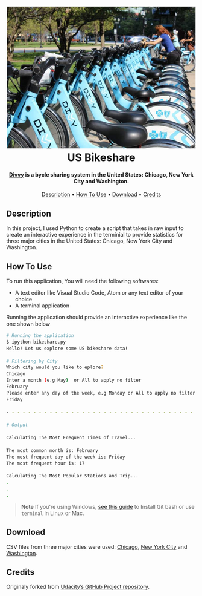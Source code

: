 
<h1 align="center">
  <br>
  <img src="file.jpg" alt="Markdownify" width="500">
  <br>
  US Bikeshare
  <br>
</h1>


<h4 align="center"><a href="https://divvybikes.com/" target="_blank">Divvy</a> is a bycle sharing system in the United States: Chicago, New York City and Washington.</h4>


<p align="center">
  <a href="#Description">Description</a> •
  <a href="#how-to-use">How To Use</a> •
  <a href="#download">Download</a> •
  <a href="#credits">Credits</a>
  
</p>


## Description

In this project, I used Python to create a script that takes in raw input to create an interactive experience in the terminial to provide statistics for three major cities in the United States: Chicago, New York City and Washington.

## How To Use

To run this application, You will need the following softwares:
- A text editor like Visual Studio Code, Atom or any text editor of your choice
- A terminal application
 
Running the application should provide an interactive experience like the one shown below

```bash
# Running the application
$ ipython bikeshare.py
Hello! Let us explore some US bikeshare data!

# Filtering by City
Which city would you like to eplore?
Chicago 
Enter a month (e.g May)  or All to apply no filter
February
Please enter any day of the week, e.g Monday or All to apply no filter
Friday

- - - - - - - - - - - - - - - - - - - - - - - - - - - - - - - - - - - - - -

# Output

Calculating The Most Frequent Times of Travel...

The most common month is: February
The most frequent day of the week is: Friday
The most frequent hour is: 17

Calculating The Most Popular Stations and Trip...
.
.
.

```

> **Note**
> If you're using Windows, [see this guide](https://medium.com/@GalarnykMichael/install-git-on-windows-9acf2a1944f0) to Install Git bash or use `terminal` in Linux or Mac.


## Download

CSV files from three major cities were used: [Chicago](https://ride.divvybikes.com/system-data), [New York City](https://www.citibikenyc.com/system-data) and [Washington](https://ride.capitalbikeshare.com/system-data).

## Credits

Originaly forked from [Udacity’s GitHub Project repository](https://github.com/udacity/pdsnd_github).



